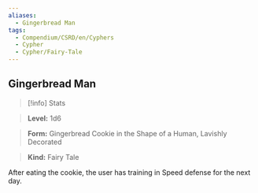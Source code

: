 ```yaml
---
aliases:
  - Gingerbread Man
tags:
  - Compendium/CSRD/en/Cyphers
  - Cypher
  - Cypher/Fairy-Tale
---
```

  
    
## Gingerbread Man    
>[!info] Stats    
> **Level:** 1d6    
> **Form:** Gingerbread Cookie in the Shape of a Human, Lavishly Decorated    
> **Kind:** Fairy Tale  
    
After eating the cookie, the user has training in Speed defense for the next day.